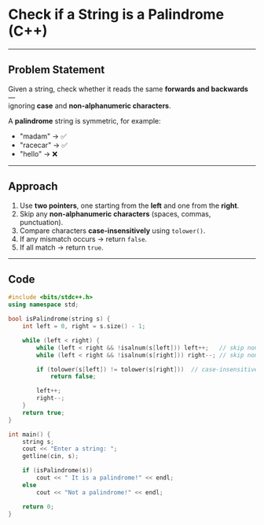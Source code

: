 # Check if a String is a Palindrome (C++)

---

##  Problem Statement

Given a string, check whether it reads the same **forwards and backwards** —  
ignoring **case** and **non-alphanumeric characters**.

A **palindrome** string is symmetric, for example:
- "madam" → ✅
- "racecar" → ✅
- "hello" → ❌

  
---

##  Approach

1. Use **two pointers**, one starting from the **left** and one from the **right**.  
2. Skip any **non-alphanumeric characters** (spaces, commas, punctuation).  
3. Compare characters **case-insensitively** using `tolower()`.  
4. If any mismatch occurs → return `false`.  
5. If all match → return `true`.

---

##  Code

```cpp
#include <bits/stdc++.h>
using namespace std;

bool isPalindrome(string s) {
    int left = 0, right = s.size() - 1;

    while (left < right) {
        while (left < right && !isalnum(s[left])) left++;   // skip non-alphanumeric
        while (left < right && !isalnum(s[right])) right--; // skip non-alphanumeric

        if (tolower(s[left]) != tolower(s[right]))  // case-insensitive comparison
            return false;

        left++;
        right--;
    }
    return true;
}

int main() {
    string s;
    cout << "Enter a string: ";
    getline(cin, s);

    if (isPalindrome(s))
        cout << " It is a palindrome!" << endl;
    else
        cout << "Not a palindrome!" << endl;

    return 0;
}



